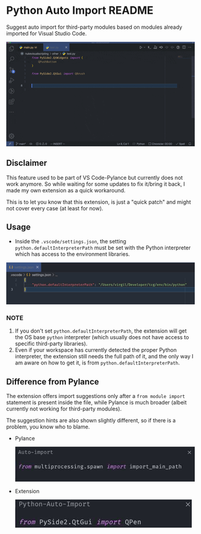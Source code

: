# Python Auto Import README

Suggest auto import for third-party modules based on modules already imported for Visual Studio Code.

![Demo](/resources/demo.gif)

## Disclaimer

This feature used to be part of VS Code-Pylance but currently does not work anymore.
So while waiting for some updates to fix it/bring it back, I made my own extension as a quick workaround.

This is to let you know that this extension, is just a "quick patch" and might not cover every case (at least for now).

## Usage

- Inside the `.vscode/settings.json`, the setting `python.defaultInterpreterPath` must be set with the Python interpreter which has access to the environment libraries.

![path](/resources/path.jpg)

### NOTE

  1. If you don't set `python.defaultInterpreterPath`, the extension will get the OS base `python` interpreter (which usually does not have access to specific third-party libraries).
  2. Even if your workspace has currently detected the proper Python interpreter, the extension still needs the full path of it, and the only way I am aware on how to get it, is from `python.defaultInterpreterPath`.

## Difference from Pylance

The extension offers import suggestions only after a `from module import` statement is present inside the file, while Pylance is much broader (albeit currently not working for third-party modules).

The suggestion hints are also shown slightly different, so if there is a problem, you know who to blame.

- Pylance

    ![Pylance](/resources/pylance.jpg)

- Extension

    ![Extension](/resources/extension.jpg)
